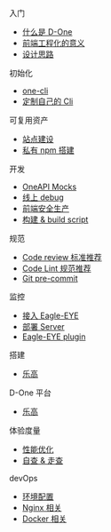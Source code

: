 <!-- docs/_sidebar.md -->

入门
* [什么是 D-One](/)
* [前端工程化的意义](/zh-cn/start/sense)
* [设计思路](/zh-cn/start/ideas)

初始化
* [one-cli](/zh-cn/one-cli/)
* [定制自己的 Cli](/zh-cn/one-cli/custom)

可复用资产
* [站点建设](/zh-cn/multiplex/)
* [私有 npm 搭建](/zh-cn/multiplex/npm)

开发
* [OneAPI Mocks](/zh-cn/develop/mock)
* [线上 debug](/zh-cn/develop/debug)
* [前端安全生产](/zh-cn/develop/error-boundary)
* [构建 & build script](/zh-cn/develop/build)

规范
* [Code review 标准推荐](/zh-cn/develop/code-review)
* [Code Lint 规范推荐](/zh-cn/develop/code-lint)
* [Git pre-commit](/zh-cn/develop/code-lint)

监控
* [接入 Eagle-EYE](/zh-cn/develop/eagle)
* [部署 Server](/zh-cn/develop/eagle-server)
* [Eagle-EYE plugin](/zh-cn/develop/eagle-plugin)

搭建
* [乐高](/zh-cn/legao/)

D-One 平台
* [乐高](/zh-cn/d-one/)

体验度量
* [性能优化](/zh-cn/experience/)
* [自查 & 走查](/zh-cn/experience/)

devOps
* [环境配置](/zh-cn/devops/)
* [Nginx 相关](/zh-cn/devops/nginx)
* [Docker 相关](/zh-cn/devops/docker)